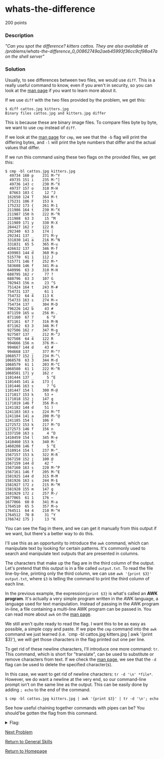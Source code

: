 # whats-the-difference
200 points

### Description
*"Can you spot the difference? kitters cattos. They are also available at /problems/whats-the-difference_0_00862749a2aeb45993f36cc9cf98a47a on the shell server"*

### Solution
Usually, to see differences between two files, we would use `diff`. This is a really useful command to know, even if you aren't in security, so you can look at
the [man page](https://man7.org/linux/man-pages/man1/diff.1.html) if you want to learn more about it. 

If we use `diff` with the two files provided by the problem, we get this:
```
$ diff cattos.jpg kitters.jpg 
Binary files cattos.jpg and kitters.jpg differ
```

This is because these are binary image files. To compare files byte by byte, we want to use `cmp` instead of `diff`. 

If we look at the [man page](https://man7.org/linux/man-pages/man1/cmp.1.html) for `cmp`, we see that the `-b` flag will print the differing bytes,
and `-l` will print the byte numbers that differ and the actual values that differ. 

If we run this command using these two flags on the provided files, we get this:
```
$ cmp -bl cattos.jpg kitters.jpg
  49734 160 p    231 M-^Y
  49735 151 i    235 M-^]
  49736 143 c    230 M-^X
  49737 157 o    310 M-H
  87663 103 C     12 ^J
 162650 124 T    364 M-t
 175231 106 F    153 k
 175232 173 {    261 M-1
 211986 164 t    230 M-^X
 211987 150 h    222 M-^R
 211988  63 3     15 ^M
 211989 171 y    330 M-X
 284427 162 r    122 R
 292340  63 3    174 |
 292341 137 _    371 M-y
 331830 141 a    216 M-^N
 331831  65 5    365 M-u
 426632 137 _    346 M-f
 439903 144 d    360 M-p
 515770  61 1    112 J
 515771 146 f    252 M-*
 583608 146 f    341 M-a
 640996  63 3    310 M-H
 688795 162 r     77 ?
 688796  63 3    107 G
 702943 156 n     23 ^S
 751424 164 t    243 M-#
 754731 137 _     61 1
 754732  64 4    113 K
 754733 163 s    274 M-<
 754734 137 _    304 M-D
 796226 142 b     43 #
 871159 165 u    256 M-.
 871160  67 7      6 ^F
 871161  67 7    316 M-N
 871162  63 3    346 M-f
 927506 162 r    347 M-g
 927507 137 _    212 M-^J
 927508  64 4    122 R
 994666 156 n    376 M-~
 994667 144 d     43 #
 994668 137 _    377 M-^?
1068577 152 j    234 M-^\
1068578  63 3    344 M-d
1068579  61 1    203 M-^C
1068580  61 1    222 M-^R
1068581 171 y    162 r
1101444 137 _      5 ^E
1101445 141 a    173 {
1101446 163 s      7 ^G
1101447 154 l    300 M-@
1171017 153 k     53 +
1171018 152 j    147 g
1171019 146 f    356 M-n
1241182 144 d     51 )
1241183 163 s    224 M-^T
1241184 141 a    200 M-^@
1241185 154 l    106 F
1272572 153 k    217 M-^O
1272573 146 f    156 n
1337150 163 s      4 ^D
1410459 154 l    345 M-e
1410460 153 k    340 M-`
1460208 146 f      5 ^E
1510914 154 l    237 M-^_
1567157 153 k    322 M-R
1567158 152 j    100 @
1567159 144 d     42 "
1567160 163 s    220 M-^P
1567161 146 f    205 M-^E
1581925 144 d    315 M-M
1581926 163 s    244 M-$
1581927 172 z    215 M-^M
1581928 155 m    147 g
1581929 172 z    257 M-/
1677065  61 1    176 ~
1677066  60 0    341 M-a
1764510  65 5    357 M-o
1764511  64 4    210 M-^H
1764512  70 8     31 ^Y
1766742 175 }     13 ^K
```

You can see the flag in there, and we can get it manually from this output if we want, but there's a better way to do this. 

I'll use this as an opportunity to introduce the `awk` command, which can manipulate text by looking for certain patterns. It's commonly used to search
and manipulate text outputs that are presented in columns.

The characters that make up the flag are in the third column of the output. Let's pretend that this output is in a file called `output.txt`. To read the file 
line-by-line, printing only the third column, we can use `awk '{print $3}' output.txt`, where `$3` is telling the command to print the third column of each line.

In the previous example, the expression`{print $3}` is what's called an **AWK program**. It's actually a very simple program written in the AWK language, a 
language used for text manipulation. Instead of passing in the AWK program in-line, a file containing a multi-line AWK program can be passed in. You can
read more about `awk` on the [man page](https://man7.org/linux/man-pages/man1/awk.1p.html).

We still aren't quite ready to read the flag. I want this to be as easy as possible, a simple copy and paste. If we pipe the `cmp` command into the `awk` command 
we just learned (i.e. `cmp -bl cattos.jpg kitters.jpg | awk '{print $3}'), we will get those characters in the flag printed out one per line.

To get rid of these newline characters, I'll introduce one more command: `tr`. This command, which is short for "translate", can be used to substitute or remove
characters from text. If we check the [man page](https://man7.org/linux/man-pages/man1/tr.1.html), we see that the `-d` flag can be used to delete the specified 
character(s).

In this case, we want to get rid of newline characters: `tr -d '\n' *file*`. However, we do want a newline at the very end, so our command-line prompt isn't on
the same line as the output. This can be easily done by adding `; echo` to the end of the command.
```
$ cmp -bl cattos.jpg kitters.jpg | awk '{print $3}' | tr -d '\n'; echo
```

See how useful chaining together commands with pipes can be? You should'be gotten the flag from this command.

<details>
  <summary>Flag:</summary>
  picoCTF{th3yr3_a5_d1ff3r3nt_4s_bu773r_4nd_j311y_aslkjfdsalkfslkflkjdsfdszmz10548}
</details>

[Next Problem](https://github.com/sdvickers98/picoCTF-2019-Walkthrough/blob/master/general_skills/%2314%20-%20where-is-the-file.md)

[Return to General Skills](https://github.com/sdvickers98/picoCTF-2019-Walkthrough/blob/master/general_skills/%230%20-%20General%20Skills%20Homepage.md)

[Return to Homepage](https://github.com/sdvickers98/picoCTF-2019-Walkthrough)
